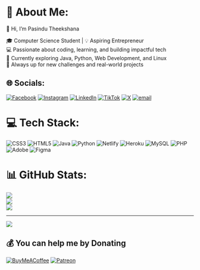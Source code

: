 # 💫 About Me:

👋 Hi, I’m Pasindu Theekshana

🎓 Computer Science Student | 💡 Aspiring Entrepreneur<br>💻 Passionate about coding, learning, and building impactful tech<br>🌱 Currently exploring Java, Python, Web Development, and Linux<br>🚀 Always up for new challenges and real-world projects


## 🌐 Socials:
[![Facebook](https://img.shields.io/badge/Facebook-%231877F2.svg?logo=Facebook&logoColor=white)](https://facebook.com/pasinduet) [![Instagram](https://img.shields.io/badge/Instagram-%23E4405F.svg?logo=Instagram&logoColor=white)](https://instagram.com/pasinduet) [![LinkedIn](https://img.shields.io/badge/LinkedIn-%230077B5.svg?logo=linkedin&logoColor=white)](https://linkedin.com/in/pasinduet) [![TikTok](https://img.shields.io/badge/TikTok-%23000000.svg?logo=TikTok&logoColor=white)](https://tiktok.com/@pasinduet) [![X](https://img.shields.io/badge/X-black.svg?logo=X&logoColor=white)](https://x.com/pasinduet) [![email](https://img.shields.io/badge/Email-D14836?logo=gmail&logoColor=white)](mailto:pasinduet@pm.e]me) 

# 💻 Tech Stack:
![CSS3](https://img.shields.io/badge/css3-%231572B6.svg?style=for-the-badge&logo=css3&logoColor=white) ![HTML5](https://img.shields.io/badge/html5-%23E34F26.svg?style=for-the-badge&logo=html5&logoColor=white) ![Java](https://img.shields.io/badge/java-%23ED8B00.svg?style=for-the-badge&logo=openjdk&logoColor=white) ![Python](https://img.shields.io/badge/python-3670A0?style=for-the-badge&logo=python&logoColor=ffdd54) ![Netlify](https://img.shields.io/badge/netlify-%23000000.svg?style=for-the-badge&logo=netlify&logoColor=#00C7B7) ![Heroku](https://img.shields.io/badge/heroku-%23430098.svg?style=for-the-badge&logo=heroku&logoColor=white) ![MySQL](https://img.shields.io/badge/mysql-4479A1.svg?style=for-the-badge&logo=mysql&logoColor=white) ![PHP](https://img.shields.io/badge/php-%23777BB4.svg?style=for-the-badge&logo=php&logoColor=white) ![Adobe](https://img.shields.io/badge/adobe-%23FF0000.svg?style=for-the-badge&logo=adobe&logoColor=white) ![Figma](https://img.shields.io/badge/figma-%23F24E1E.svg?style=for-the-badge&logo=figma&logoColor=white)
# 📊 GitHub Stats:
![](https://github-readme-stats.vercel.app/api?username=pasinduet&theme=dark&hide_border=false&include_all_commits=false&count_private=false)<br/>
![](https://nirzak-streak-stats.vercel.app/?user=pasinduet&theme=dark&hide_border=false)<br/>
![](https://github-readme-stats.vercel.app/api/top-langs/?username=pasinduet&theme=dark&hide_border=false&include_all_commits=false&count_private=false&layout=compact)

---
[![](https://visitcount.itsvg.in/api?id=pasinduet&icon=0&color=0)](https://visitcount.itsvg.in)

  ## 💰 You can help me by Donating
  [![BuyMeACoffee](https://img.shields.io/badge/Buy%20Me%20a%20Coffee-ffdd00?style=for-the-badge&logo=buy-me-a-coffee&logoColor=black)](https://coff.ee/pasinduet) [![Patreon](https://img.shields.io/badge/Patreon-F96854?style=for-the-badge&logo=patreon&logoColor=white)](https://patreon.com/patreon.com/pasinduet) 

  
<!-- Proudly created with GPRM ( https://gprm.itsvg.in ) -->
